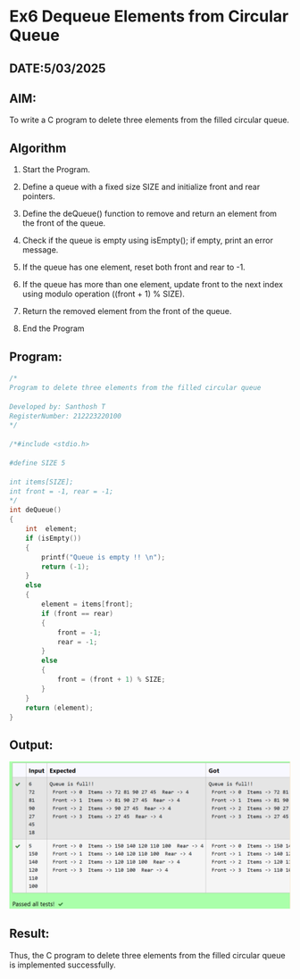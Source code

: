 # Ex6 Dequeue Elements from Circular Queue
## DATE:5/03/2025
## AIM:
To write a C program to delete three elements from the filled circular queue.

## Algorithm
1. Start the Program.

2. Define a queue with a fixed size SIZE and initialize front and rear pointers.

3. Define the deQueue() function to remove and return an element from the front of the queue.

4. Check if the queue is empty using isEmpty(); if empty, print an error message.

5. If the queue has one element, reset both front and rear to -1.

6. If the queue has more than one element, update front to the next index using modulo operation ((front + 1) % SIZE).

7. Return the removed element from the front of the queue.

8. End the Program  

## Program:
```c
/*
Program to delete three elements from the filled circular queue

Developed by: Santhosh T
RegisterNumber: 212223220100
*/

/*#include <stdio.h>

#define SIZE 5

int items[SIZE];
int front = -1, rear = -1;
*/
int deQueue()
{
    int  element;
    if (isEmpty())
    {
        printf("Queue is empty !! \n");
        return (-1);
    }
    else
    {
        element = items[front];
        if (front == rear)
        {
            front = -1;
            rear = -1;
        }
        else
        {
            front = (front + 1) % SIZE;
        }
    }
    return (element);
}

```

## Output:

![alt text](circular_dequeue.png)

## Result:
Thus, the C program to delete three elements from the filled circular queue is implemented successfully.
